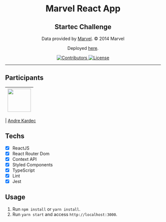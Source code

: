 <h1 align="center">
Marvel React App
</h1>

<h2 align="center">Startec Challenge</h2>

<p align="center">Data provided by <a href="https://developer.marvel.com/" alt="Marvel's API">Marvel</a>. © 2014 Marvel</p>
<p align="center">Deployed <a href="#">here</a>.</p>

<p align="center">
  <a href="https://github.com/andrekardec/startec-marvel/graphs/contributors">
    <img src="https://img.shields.io/github/contributors/andrekardec/startec-marvel?color=%237159c1&logoColor=%237159c1&style=flat" alt="Contributors">
  </a>
  <a href="https://opensource.org/licenses/MIT">
    <img src="https://img.shields.io/github/license/andrekardec/startec-marvel?color=%237159c1&logo=mit&license=mit" alt="License">
  </a>
</p>

<hr>

## Participants

| [<img src="https://avatars.githubusercontent.com/u/72898109?v=4" width="75px;"/>](https://github.com/andrekardec) |
| :---------------------------------------------------------------------------------------------------------------: |

| [Andre Kardec](https://github.com/andrekardec)

## Techs

- [x] ReactJS
- [x] React Router Dom
- [x] Context API
- [x] Styled Components
- [x] TypeScript
- [x] Lint
- [x] Jest

## Usage

1. Run `npm install` or `yarn install`.<br />
2. Run `yarn start` and access `http://localhost:3000`.<br />
